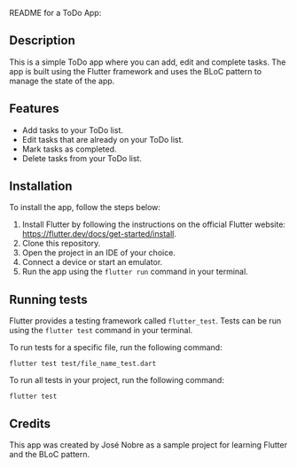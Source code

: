 README for a ToDo App:

## Description
This is a simple ToDo app where you can add, edit and complete tasks. The app is built using the Flutter framework and uses the BLoC pattern to manage the state of the app.

## Features
- Add tasks to your ToDo list.
- Edit tasks that are already on your ToDo list.
- Mark tasks as completed.
- Delete tasks from your ToDo list.

## Installation
To install the app, follow the steps below:

1. Install Flutter by following the instructions on the official Flutter website: https://flutter.dev/docs/get-started/install.
2. Clone this repository.
3. Open the project in an IDE of your choice.
4. Connect a device or start an emulator.
5. Run the app using the `flutter run` command in your terminal.

## Running tests
Flutter provides a testing framework called `flutter_test`. Tests can be run using the `flutter test` command in your terminal.

To run tests for a specific file, run the following command:

```
flutter test test/file_name_test.dart
```

To run all tests in your project, run the following command:

```
flutter test
```

## Credits
This app was created by José Nobre as a sample project for learning Flutter and the BLoC pattern.
